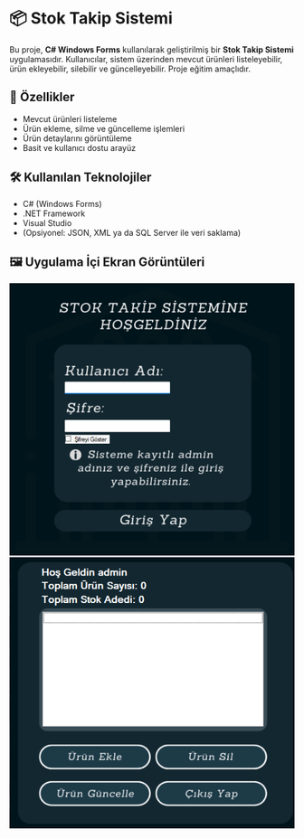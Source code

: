 # 📦 Stok Takip Sistemi

Bu proje, **C# Windows Forms** kullanılarak geliştirilmiş bir **Stok Takip Sistemi** uygulamasıdır. Kullanıcılar, sistem üzerinden mevcut ürünleri listeleyebilir, ürün ekleyebilir, silebilir ve güncelleyebilir. Proje eğitim amaçlıdır.

## 🧩 Özellikler

- Mevcut ürünleri listeleme
- Ürün ekleme, silme ve güncelleme işlemleri
- Ürün detaylarını görüntüleme
- Basit ve kullanıcı dostu arayüz

## 🛠️ Kullanılan Teknolojiler

- C# (Windows Forms)
- .NET Framework
- Visual Studio
- (Opsiyonel: JSON, XML ya da SQL Server ile veri saklama)

## 🖼️ Uygulama İçi Ekran Görüntüleri

![1](1.png)
![2](2.png)
